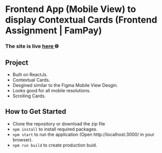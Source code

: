 # Frontend App (Mobile View) to display Contextual Cards (Frontend Assignment | FamPay)


### The site is live <a href = "https://frontendapp-fampay.netlify.app/" target = "_blank"> here </a>🌐

## Project
- Built on ReactJs.
- Contextual Cards.
- Desgined similar to the Figma Mobile View Desgin.
- Looks good for all mobile resolutions.
- Scrolling Cards.

## How to Get Started 
- Clone the repository or download the zip file 
- ```npm install``` to install required packages. 
- ```npm start``` to run the application (Open http://localhost:3000/ in your browser).
- ```npm run build``` to create production buid.



